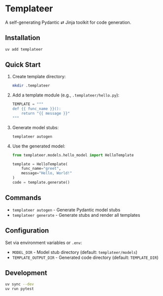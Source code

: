 # Templateer

A self-generating Pydantic ⇄ Jinja toolkit for code generation.

## Installation

```bash
uv add templateer
```

## Quick Start

1. Create template directory:
   ```bash
   mkdir .templateer
   ```

2. Add a template module (e.g., `.templateer/hello.py`):
   ```python
   TEMPLATE = """
   def {{ func_name }}():
       return "{{ message }}"
   """
   ```

3. Generate model stubs:
   ```bash
   templateer autogen
   ```

4. Use the generated model:
   ```python
   from templateer.models.hello_model import HelloTemplate
   
   template = HelloTemplate(
       func_name="greet", 
       message="Hello, World!"
   )
   code = template.generate()
   ```

## Commands

- `templateer autogen` - Generate Pydantic model stubs
- `templateer generate` - Generate stubs and render all templates

## Configuration

Set via environment variables or `.env`:

- `MODEL_DIR` - Model stub directory (default: `templateer/models`)
- `TEMPLATE_OUTPUT_DIR` - Generated code directory (default: `TEMPLATE_DIR`)

## Development

```bash
uv sync --dev
uv run pytest
```

